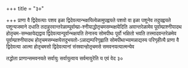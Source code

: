 +++
title = "३०"

+++
प्राणा वै द्विदेवत्याः पशव इळा द्विदेवत्यान्भक्षयित्वेळामुपह्वयते पशवो
वा इळा पशूनेव तदुपह्वयते पशून्यजमाने दधाति
तदाहुरवान्तरेळाम्पूर्वाम्प्रा-श्नीयाद्धोतृचमसम्भक्षयेदिति
अवान्तरेळामेव पूर्वाम्प्राश्नीयादथ होतृचम-सम्भक्षयेद्यद्वाव
द्विदेवत्यान्पूर्वान्भक्षयति तेनास्य सोमपीथः
पूर्वो भक्षितो भवति तस्मादवन्तरेळमेव पूर्वाम्प्राश्नीयादथ
होतृचमसम्भक्षयेत्तदुभयतो-ऽन्नाद्यम्परिगृह्णाति
सोमपीथाभ्यामन्नाद्यस्य परिगृहीत्यै प्राणा वै द्विदेवत्या आत्मा
होतृचमसो द्विदेवत्यानां संस्रवान्होतृचमसे समवनयत्यात्मन्येव 

तद्धोता प्राणान्समवनयते सर्वायुः सर्वायुत्वाय सर्वमायुरेति य एवं वेद ३०




 

